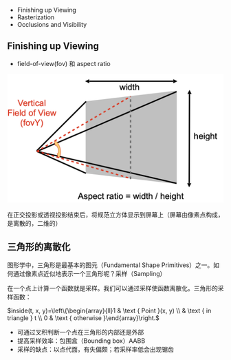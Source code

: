 - Finishing up Viewing
- Rasterization
- Occlusions and Visibility

## Finishing up Viewing

- field-of-view(fov) 和 aspect ratio

![](_images/0405-01.png ':size=50%')

在正交投影或透视投影结束后，将规范立方体显示到屏幕上（屏幕由像素点构成，是离散的，二维的）

## 三角形的离散化

图形学中，三角形是最基本的图元（Fundamental Shape Primitives）之一。如何通过像素点近似地表示一个三角形呢？采样（Sampling）

在一个点上计算一个函数就是采样。我们可以通过采样使函数离散化。三角形的采样函数：

$inside(t, x, y)=\left\{\begin{array}{ll}1 & \text { Point }(x, y) \\ & \text { in triangle } t \\ 0 & \text { otherwise }\end{array}\right.$

- 可通过叉积判断一个点在三角形的内部还是外部
- 提高采样效率：包围盒（Bounding box）AABB
- 采样的缺点：以点代面，有失偏颇；若采样率低会出现锯齿